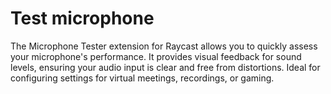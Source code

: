 # Test microphone

The Microphone Tester extension for Raycast allows you to quickly assess your microphone's performance. It provides visual feedback for sound levels, ensuring your audio input is clear and free from distortions. Ideal for configuring settings for virtual meetings, recordings, or gaming.